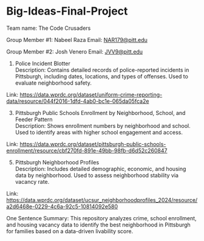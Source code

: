 # Big-Ideas-Final-Project
Team name: The Code Crusaders  

Group Member #1: Nabeel Raza 
Email: NAR179@pitt.edu  

Group Member #2: Josh Venero
Email: JVV9@pitt.edu  

1. Police Incident Blotter  
Description: Contains detailed records of police-reported incidents in Pittsburgh, including dates, locations, and types of offenses. Used to evaluate neighborhood safety.

Link: https://data.wprdc.org/dataset/uniform-crime-reporting-data/resource/044f2016-1dfd-4ab0-bc1e-065da05fca2e

3. Pittsburgh Public Schools Enrollment by Neighborhood, School, and Feeder Pattern  
Description: Shows enrollment numbers by neighborhood and school. Used to identify areas with higher school engagement and access.

Link: https://data.wprdc.org/dataset/pittsburgh-public-schools-enrollment/resource/cbf270fd-891e-49bb-98fb-d6d52c260847

5. Pittsburgh Neighborhood Profiles  
Description: Includes detailed demographic, economic, and housing data by neighborhood. Used to assess neighborhood stability via vacancy rate.

Link: https://data.wprdc.org/dataset/ucsur_neighborhoodprofiles_2024/resource/a2d6468e-0229-4c6a-92c5-10814092e580

One Sentence Summary: This repository analyzes crime, school enrollment, and housing vacancy data to identify the best neighborhood in Pittsburgh for families based on a data-driven livability score.
